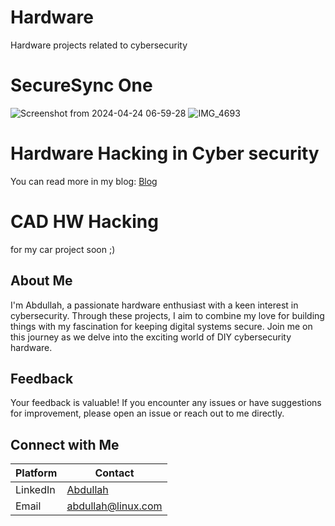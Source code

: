 # Hardware
Hardware projects related to cybersecurity

# SecureSync One
![Screenshot from 2024-04-24 06-59-28](https://github.com/vm32/Hardware/assets/21219411/1cb357cd-3219-4de7-aa85-a96120644a05)
![IMG_4693](https://github.com/vm32/Hardware/assets/21219411/50720635-4dd9-4f59-b819-cc2c3edd48c8)

# Hardware Hacking in Cyber security 
You can read more in my blog: [Blog](https://vm32.github.io/2024/04/30/Hardware-Hacking-in-Cybersecurity.html)

# CAD HW Hacking 
for my car project soon ;) 


## About Me
I'm Abdullah, a passionate hardware enthusiast with a keen interest in cybersecurity. Through these projects, I aim to combine my love for building things with my fascination for keeping digital systems secure. Join me on this journey as we delve into the exciting world of DIY cybersecurity hardware.

## Feedback
Your feedback is valuable! If you encounter any issues or have suggestions for improvement, please open an issue or reach out to me directly.
## Connect with Me

| Platform | Contact                              |
|----------|--------------------------------------|
| LinkedIn | [Abdullah](https://www.linkedin.com/in/abdullah1337) |
| Email    | abdullah@linux.com                   |

